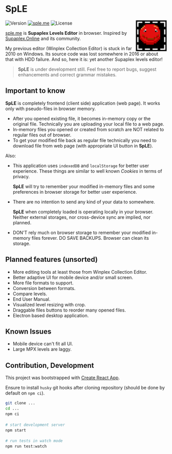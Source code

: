 # SpLE

<img src="public/favicon.svg" alt="sd-ed" align="right" width="96" height="96">

![Version](https://img.shields.io/github/package-json/v/vovan-ve/supaplex-levels-editor)
[![sple.me](https://img.shields.io/badge/https-sple.me-blue)](https://sple.me)
![License](https://img.shields.io/github/license/vovan-ve/supaplex-levels-editor)

[sple.me](https://sple.me) is **Supaplex Levels Editor** in browser. Inspired by
[Supaplex.Online][spo] and its community.

My previous editor (Winplex Collection Editor) is stuck in far 2010 on Windows.
Its source code was lost somewhere in 2016 or about that with HDD failure. And
so, here it is: yet another Supaplex levels editor!

> **SpLE** is under development still. Feel free to report bugs, suggest
> enhancements and correct grammar mistakes.

## Important to know

**SpLE** is completely frontend (client side) application (web page). It works
only with pseudo-files in browser memory.

- After you opened existing file, it becomes in-memory copy or the original
  file. Technically you are uploading your local file to a web page.
- In-memory files you opened or created from scratch are NOT related to regular
  files out of browser.
- To get your modified file back as regular file technically you need to
  download file from web page (with appropriate UI button in **SpLE**).

Also:

- This application uses `indexedDB` and `localStorage` for better user
  experience. These things are similar to well known _Cookies_ in terms of
  privacy.

  **SpLE** will try to remember your modified in-memory files and some
  preferences in browser storage for better user experience.

- There are no intention to send any kind of your data to somewhere.

  **SpLE** when completely loaded is operating locally in your browser. Neither
  external storages, nor cross-device sync are implied, nor planned.

- DON'T rely much on browser storage to remember your modified in-memory files
  forever. DO SAVE BACKUPS. Browser can clean its storage.

## Planned features (unsorted)

- More editing tools at least those from Winplex Collection Editor.
- Better adaptive UI for mobile device and/or small screen.
- More file formats to support.
- Conversion between formats.
- Compare levels.
- End User Manual.
- Visualized level resizing with crop.
- Draggable files buttons to reorder many opened files.
- Electron based desktop application.

## Known Issues

- Mobile device can't fit all UI.
- Large MPX levels are laggy.

## Contribution, Development

This project was bootstrapped with [Create React App][cra].

Ensure to install `husky` git hooks after cloning repository (should be done by
default on `npm ci`).

```sh
git clone ...
cd ...
npm ci

# start development server
npm start

# run tests in watch mode
npm run test:watch
```

[cra]: https://github.com/facebook/create-react-app
[spo]: https://www.supaplex.online/
